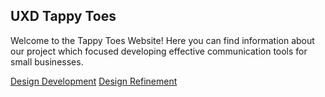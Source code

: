 
## UXD Tappy Toes

Welcome to the Tappy Toes Website!  Here you can find information about our project which focused developing effective communication tools for small businesses.

[Design Development](./DesignDevelopment/DesignDevelopment.md)
[Design Refinement](./DesignRefinement/DesignRefinement.md)